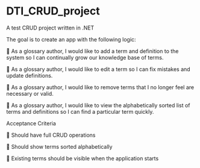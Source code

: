 # DTI_CRUD_project
A test CRUD project written in .NET

The goal is to create an app with the following logic: 

 As a glossary author, I would like to add a term and definition to the system so I can
continually grow our knowledge base of terms.


 As a glossary author, I would like to edit a term so I can fix mistakes and update
definitions.


 As a glossary author, I would like to remove terms that I no longer feel are necessary or
valid.


 As a glossary author, I would like to view the alphabetically sorted list of terms and
definitions so I can find a particular term quickly.



Acceptance Criteria


 Should have full CRUD operations


 Should show terms sorted alphabetically


 Existing terms should be visible when the application starts

